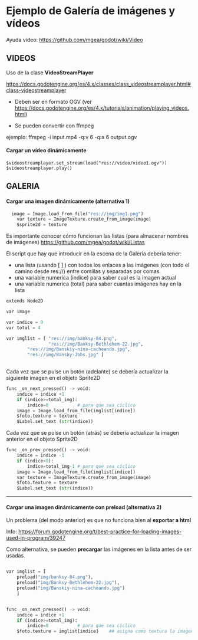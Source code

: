 
# Ejemplo de Galería de imágenes y vídeos

Ayuda video: https://github.com/mgea/godot/wiki/Video 


## VIDEOS




Uso de la clase **VideoStreamPlayer** 

https://docs.godotengine.org/es/4.x/classes/class_videostreamplayer.html#class-videostreamplayer

* Deben ser en formato OGV (ver https://docs.godotengine.org/es/4.x/tutorials/animation/playing_videos.html)

* Se pueden convertir con ffmpeg

ejemplo: ffmpeg -i input.mp4 -q:v 6 -q:a 6 output.ogv


#### Cargar un vídeo dinámicamente 

```
$videostreamplayer.set_stream(load("res://video/video1.ogv"))
$videostreamplayer.play()
```




## GALERIA



#### Cargar una imagen dinámicamente  (alternativa 1)

```python
  image = Image.load_from_file("res://img/img1.png")
	var texture = ImageTexture.create_from_image(image)
	$sprite2d = texture
```


Es importante conocer cómo funcionan las listas (para almacenar nombres de imágenes) https://github.com/mgea/godot/wiki/Listas 



El script que hay que introducir en la escena de la Galería deberia tener: 
* una lista (usando [ ] ) con todos los enlaces a las imágenes (con todo el camino desde res://) entre comillas y separadas por comas.
* una variable numerica (indice) para saber cual es la imagen actual
* una variable numerica (total) para saber cuantas imágenes hay en la lista
  
```python
extends Node2D

var image

var indice = 0
var total = 4

var imglist = [ "res://img/banksy-84.png",
                "res://img/Banksy-Bethlehem-22.jpg",
		"res://img/Banskiy-nina-cacheando.jpg",
		"res://img/Bansky-Jobs.jpg" ]
 

```

Cada vez que se pulse un botón (adelante) se debería actualizar la siguiente imagen en el objeto Sprite2D

```python
func _on_next_pressed() -> void:
	indice = indice +1 
	if (indice>=total_img):
		indice=0           # para que sea cíclico
	image = Image.load_from_file(imglist[indice])
	$foto.texture = texture
	$Label.set_text (str(indice))
```

Cada vez que se pulse un botón (atrás) se debería actualizar la  imagen anterior en el objeto Sprite2D


```python
func _on_prev_pressed() -> void:
	indice = indice -1 
	if (indice<0):
		indice=total_img-1 # para que sea cíclico
	image = Image.load_from_file(imglist[indice])
	var texture = ImageTexture.create_from_image(image)
	$foto.texture = texture
	$Label.set_text (str(indice))
```

----


#### Cargar una imagen dinámicamente con preload (alternativa 2) 

Un problema (del modo anterior) es que no funciona bien al **exportar a html**

Info: https://forum.godotengine.org/t/best-practice-for-loading-images-used-in-program/39247

Como alternativa, se pueden **precargar** las imágenes en la lista antes de ser usadas. 




```python

var imglist = [
	preload("img/banksy-84.png"),
	preload("img/Banksy-Bethlehem-22.jpg"),
	preload("img/Banskiy-nina-cacheando.jpg")
	]


func _on_next_pressed() -> void:
	indice = indice +1 
	if (indice>=total_img):
		indice=0           # para que sea cíclico
	$foto.texture = imglist[indice]    ## asigna como textura la imagen precargada en lista



```



